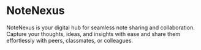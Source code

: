# NoteNexus
NoteNexus is your digital hub for seamless note sharing and collaboration. Capture your thoughts, ideas, and insights with ease and share them effortlessly with peers, classmates, or colleagues. 

